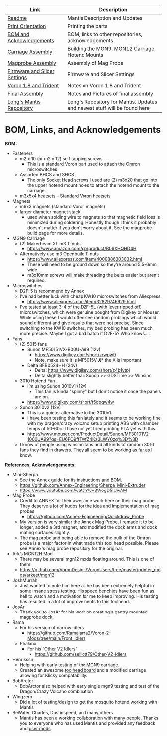
|  Link  | Description |
|--|--|
| [Readme](readme.md)  |  Mantis Description and Updates |
|  [Print Orientation](print_orientation.md)  |  Printing the parts  |
|  [BOM and Acknowledgements](bom_acknowledgements.md)  |  BOM, links to other repositories, acknowledgements  |
| [Carriage Assembly](carriage_assembly.md) | Building the MGN9, MGN12 Carriage, Hotend Mounts |
|  [Magprobe Assembly](magprobe.md)  |  Assembly of Mag Probe  |
|  [Firmware and Slicer Settings](firmware_slicer_settings.md)  |  Firmware and Slicer Settings |
| [Voron 1.8 and Trident](1.8_trident.md)| Notes on Voron 1.8 and Trident|
|  [Final Assembly](final_assembly.md)| Notes and Pictures of final assembly
|  [Long's Mantis Repository](https://github.com/mandryd/VoronUsers/tree/master/printer_mods/Long/Mantis_Dual_5015) | Long's Repository for Mantis.  Updates and newest stuff will be found here  |


BOM, Links, and Acknowledgements
============
**BOM:**
- Fasteners
  - m2 x 10 (or m2 x 12) self tapping screws
    - This is a standard Voron part used to attach the Omron microswitches
  - Assorted BHCS and SHCS
    - The only Socket Head screws I used are (2) m3x20 that go into the upper hotend mount holes to attach the hotend mount to the carriage.  
  - m3x5x4 heatsets – Standard Voron heatsets
- Magnets
  - m6x3 magnets (standard Voron magnets)
  - larger diameter magnet stack 
    - used when solding wire to magnets so that magnetic field loss is minimized during soldering.  Honestly though I think it probably doesn't matter if you don't worry about it.  See the magprobe build page for more details.  
- MGN9 Carriage
  - (2) Makerbeam XL m3 T-nuts
    - https://www.amazon.com/gp/product/B06XHQHD4H
  - Alternatively use m3 Openbuild T-nuts
      - https://www.aliexpress.com/item/4000886303032.html
      - These will need to be ground down so they’re around 5.5-6mm wide
    - m3x10mm screws will make threading the belts easier but aren’t required.  
- Microswitches
  - D2F-5 is recommend by Annex
  - I’ve had better luck with cheap KW10 microswitches from Aliexpress
    - https://www.aliexpress.com/item/32829746929.html
  - I've tested at least 3-4 of the D2F-5L (with lever ripped off) microswitches, which were genuine bought from Digikey or Mouser. While using these I would often see random probings which would sound different and give results that were not precise. Since switching to the KW10 switches, my bed probing has been much more precise. Maybe I got a bad batch if D2F-5? Who knows….
-  Fans
     - (2) 5015 fans
        - Sunon MF50151VX-B00U-A99 (12v)
          - https://www.digikey.com/short/zrwpw9
          - Note, make sure it is MF5015V ***X**** the X is important
        - Delta BFB0524HH (24v)
          - Delta: https://www.digikey.com/short/z4b1vtpj
          - Delta slightly better than Sunon >> GDSTime >> Winsinn
      - 3010 Hotend Fan
        - I’m using Sunon 3010v1 (12v)
          - This fan is kinda "spinny" but I don't notice it once the panels are on.  
        - https://www.digikey.com/short/t5dpqw4w
      - Sunon 3010v2 (12v)
        - This is a quieter alternative to the 3010v1.  
        - I have been testing this fan lately and it seems to be working fine with my dragon/crazy volcano setup printing ABS with chamber temps of 50-60c.  I have not yet tried printing PLA yet with this.  
        -  https://www.mouser.com/ProductDetail/Sunon/MF30101V2-1000UA99?qs=EU6FO9ffTwfZ4Kz3LWY0zg%3D%3D
      - I know of people using winsinn fans and all kinds of random 3010 fans they find in drawers.  They all seem to be working as far as I know.  
        
**References, Acknowledgements:**
- Mini-Sherpa
  - See the Annex guide for its instructions and BOM.
  - https://github.com/Annex-Engineering/Sherpa_Mini-Extruder
  - https://www.youtube.com/watch?v=3WogD5IUwAM
- Mag Probe
  - Credit to ANNEX for their awesome work here on their mag probe.  They deserve a lot of kudos for the idea and implementation of mag probes.   
    - https://github.com/Annex-Engineering/Quickdraw_Probe
  - My version is very similar the Annex Mag Probe.  I remade it to be longer, added a 3rd magnet, and modified the dock arms and dock mating surfaces slightly.  
  - The mag probe and being able to remove the bulk of the Omron probe is a major factor in what made this tool head possible. Please see Annex's mag probe repository for the original.
- Ark’s MGN12H Mod
  - There may be several mgn12 mods floating around. This is one of them:
  - https://github.com/VoronDesign/VoronUsers/tree/master/printer_mods/arkeet/mgn12
-  JoshMurrah
   -  Just wanted to note him here as he has been extremely helpful in some insane stress testing. His speed benchies have been fun as hell to watch and a motivation for me to keep improving. His testing has resulted in a lot of improvements to this toolhead.
-  JosAr
   -  Thank you to JosAr for his work on creating a gantry mounted magprobe dock.
- Rama
  - For his version of narrow idlers. 
    - https://github.com/Ramalama2/Voron-2-Mods/tree/main/Front_Idlers
  - Phalanx
    - For his “Other V2 Idlers” 
      - https://github.com/selliott79/Other-V2-Idlers
- Henrikssn
  - Helping with early testing of the MGN9 carriage.
  - Created an awesome [toolhead board](https://github.com/mandryd/VoronUsers/tree/master/printer_mods/Long/Mantis_Dual_5015/Usermods/Henrikssn/Toolhead_PCB) and a modified carriage allowing for Klicky compatability.
- BobArctor
  - BobArctor also helped with early single mgn9 testing and test of the Dragon/Crazy Volcano combination
- Wingzero
  - Did a lot of testing/design to get the mosquito hotend working with Mantis
- BeWater, Charles, Dustinspeed, and many others
  - Mantis has been a working collaboration with many people.  Thanks you to everyone who has used Mantis and provided any feedback and [user mods](Usermods/readme.md).
